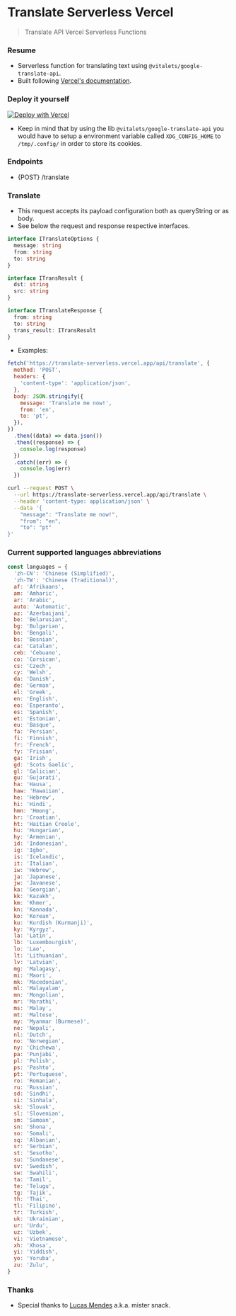 # Translate Serverless Vercel

> Translate API Vercel Serverless Functions

### Resume

- Serverless function for translating text using `@vitalets/google-translate-api`.
- Built following [Vercel's documentation](https://vercel.com/docs/v2/serverless-functions/supported-languages#using-typescript).

### Deploy it yourself

[![Deploy with Vercel](https://vercel.com/button)](https://vercel.com/import/project?template=https://github.com/olavoparno/translate-serverless-vercel)

- Keep in mind that by using the lib `@vitalets/google-translate-api` you would have to setup a environment variable called `XDG_CONFIG_HOME` to `/tmp/.config/` in order to store its cookies.

### Endpoints

- {POST} /translate

### Translate

- This request accepts its payload configuration both as queryString or as body.
- See below the request and response respective interfaces.

```ts
interface ITranslateOptions {
  message: string
  from: string
  to: string
}

interface ITransResult {
  dst: string
  src: string
}

interface ITranslateResponse {
  from: string
  to: string
  trans_result: ITransResult
}
```

- Examples:

```js
fetch('https://translate-serverless.vercel.app/api/translate', {
  method: 'POST',
  headers: {
    'content-type': 'application/json',
  },
  body: JSON.stringify({
    message: 'Translate me now!',
    from: 'en',
    to: 'pt',
  }),
})
  .then((data) => data.json())
  .then((response) => {
    console.log(response)
  })
  .catch((err) => {
    console.log(err)
  })
```

```sh
curl --request POST \
  --url https://translate-serverless.vercel.app/api/translate \
  --header 'content-type: application/json' \
  --data '{
	"message": "Translate me now!",
	"from": "en",
	"to": "pt"
}'
```

### Current supported languages abbreviations

```js
const languages = {
  'zh-CN': 'Chinese (Simplified)',
  'zh-TW': 'Chinese (Traditional)',
  af: 'Afrikaans',
  am: 'Amharic',
  ar: 'Arabic',
  auto: 'Automatic',
  az: 'Azerbaijani',
  be: 'Belarusian',
  bg: 'Bulgarian',
  bn: 'Bengali',
  bs: 'Bosnian',
  ca: 'Catalan',
  ceb: 'Cebuano',
  co: 'Corsican',
  cs: 'Czech',
  cy: 'Welsh',
  da: 'Danish',
  de: 'German',
  el: 'Greek',
  en: 'English',
  eo: 'Esperanto',
  es: 'Spanish',
  et: 'Estonian',
  eu: 'Basque',
  fa: 'Persian',
  fi: 'Finnish',
  fr: 'French',
  fy: 'Frisian',
  ga: 'Irish',
  gd: 'Scots Gaelic',
  gl: 'Galician',
  gu: 'Gujarati',
  ha: 'Hausa',
  haw: 'Hawaiian',
  he: 'Hebrew',
  hi: 'Hindi',
  hmn: 'Hmong',
  hr: 'Croatian',
  ht: 'Haitian Creole',
  hu: 'Hungarian',
  hy: 'Armenian',
  id: 'Indonesian',
  ig: 'Igbo',
  is: 'Icelandic',
  it: 'Italian',
  iw: 'Hebrew',
  ja: 'Japanese',
  jw: 'Javanese',
  ka: 'Georgian',
  kk: 'Kazakh',
  km: 'Khmer',
  kn: 'Kannada',
  ko: 'Korean',
  ku: 'Kurdish (Kurmanji)',
  ky: 'Kyrgyz',
  la: 'Latin',
  lb: 'Luxembourgish',
  lo: 'Lao',
  lt: 'Lithuanian',
  lv: 'Latvian',
  mg: 'Malagasy',
  mi: 'Maori',
  mk: 'Macedonian',
  ml: 'Malayalam',
  mn: 'Mongolian',
  mr: 'Marathi',
  ms: 'Malay',
  mt: 'Maltese',
  my: 'Myanmar (Burmese)',
  ne: 'Nepali',
  nl: 'Dutch',
  no: 'Norwegian',
  ny: 'Chichewa',
  pa: 'Punjabi',
  pl: 'Polish',
  ps: 'Pashto',
  pt: 'Portuguese',
  ro: 'Romanian',
  ru: 'Russian',
  sd: 'Sindhi',
  si: 'Sinhala',
  sk: 'Slovak',
  sl: 'Slovenian',
  sm: 'Samoan',
  sn: 'Shona',
  so: 'Somali',
  sq: 'Albanian',
  sr: 'Serbian',
  st: 'Sesotho',
  su: 'Sundanese',
  sv: 'Swedish',
  sw: 'Swahili',
  ta: 'Tamil',
  te: 'Telugu',
  tg: 'Tajik',
  th: 'Thai',
  tl: 'Filipino',
  tr: 'Turkish',
  uk: 'Ukrainian',
  ur: 'Urdu',
  uz: 'Uzbek',
  vi: 'Vietnamese',
  xh: 'Xhosa',
  yi: 'Yiddish',
  yo: 'Yoruba',
  zu: 'Zulu',
}
```

### Thanks

- Special thanks to [Lucas Mendes](https://github.com/LucasMendesl) a.k.a. mister snack.
